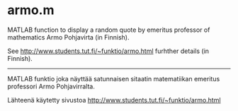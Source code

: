 # armo.m
MATLAB function to display a random quote by emeritus professor of mathematics Armo Pohjavirta (in Finnish).

See http://www.students.tut.fi/~funktio/armo.html furhther details (in Finnish).

--------------------------------------------------------------------------------

MATLAB funktio joka näyttää satunnaisen sitaatin matematiikan emeritus professori Armo Pohjavirralta.

Lähteenä käytetty sivustoa http://www.students.tut.fi/~funktio/armo.html
